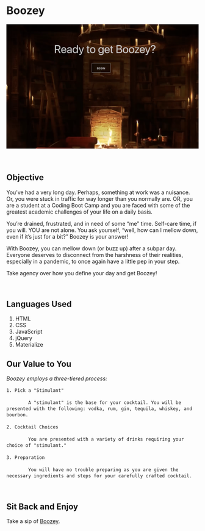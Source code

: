 # Boozey

![Webpage front page](/assets/media/boozey-homepage.jpg)

</br>

## Objective

You’ve had a very long day. Perhaps, something at work was a nuisance. Or, you were stuck in traffic for way longer than you normally are. OR, you are a student at a Coding Boot Camp and you are faced with some of the greatest academic challenges of your life on a daily basis. 

You’re drained, frustrated, and in need of some “me” time. Self-care time, if you will. YOU are not alone. You ask yourself, “well, how can I mellow down, even if it’s just for a bit?” Boozey is your answer! 

With Boozey, you can mellow down (or buzz up) after a subpar day. Everyone deserves to disconnect from the harshness of their realities, especially in a pandemic, to once again have a little pep in your step. 

Take agency over how you define your day and get Boozey!

</br>

## Languages Used

1. HTML
2. CSS
3. JavaScript
4. jQuery
5. Materialize

## Our Value to You

*Boozey employs a three-tiered process:*

```
1. Pick a "Stimulant"

        A "stimulant" is the base for your cocktail. You will be presented with the following: vodka, rum, gin, tequila, whiskey, and bourbon.

2. Cocktail Choices

        You are presented with a variety of drinks requiring your choice of "stimulant." 

3. Preparation

        You will have no trouble preparing as you are given the necessary ingredients and steps for your carefully crafted cocktail.
```

</br>

## Sit Back and Enjoy

Take a sip of [Boozey](https://ian-flanagan.github.io/Boozey-Project/).
